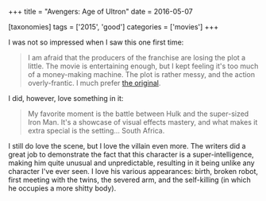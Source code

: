 +++
title = "Avengers: Age of Ultron"
date = 2016-05-07

[taxonomies]
tags = ['2015', 'good']
categories = ['movies']
+++

I was not so impressed when I saw this one first time:

> I am afraid that the producers of the franchise are losing the plot a
> little. The movie is entertaining enough, but I kept feeling it's too
> much of a money-making machine. The plot is rather messy, and the
> action overly-frantic. I much prefer [the original].

I did, however, love something in it:

> My favorite moment is the battle between Hulk and the super-sized Iron
> Man. It's a showcase of visual effects mastery, and what makes it
> extra special is the setting... South Africa.

I still do love the scene, but I love the villain even more. The writers
did a great job to demonstrate the fact that this character is a
super-intelligence, making him quite unusual and unpredictable,
resulting in it being unlike any character I've ever seen. I love his
various appearances: birth, broken robot, first meeting with the twins,
the severed arm, and the self-killing (in which he occupies a more
shitty body).

[the original]: @/the-avengers-2012.md
